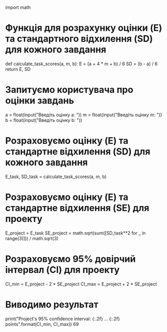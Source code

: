 import math


# Функція для розрахунку оцінки (E) та стандартного відхилення (SD) для кожного завдання
def calculate_task_scores(a, m, b):
    E = (a + 4 * m + b) / 6
    SD = (b - a) / 6
    return E, SD


# Запитуємо користувача про оцінки завдань
a = float(input("Введіть оцінку a: "))
m = float(input("Введіть оцінку m: "))
b = float(input("Введіть оцінку b: "))


# Розраховуємо оцінку (E) та стандартне відхилення (SD) для кожного завдання
E_task, SD_task = calculate_task_scores(a, m, b)


# Розраховуємо оцінку (E) та стандартне відхилення (SE) для проекту
E_project = E_task
SE_project = math.sqrt(sum([SD_task**2 for _ in range(3)])) / math.sqrt(3)


# Розраховуємо 95% довірчий інтервал (CI) для проекту
CI_min = E_project - 2 * SE_project
CI_max = E_project + 2 * SE_project


# Виводимо результат
print("Project's 95% confidence interval: {:.2f} ... {:.2f} points".format(CI_min, CI_max))
69